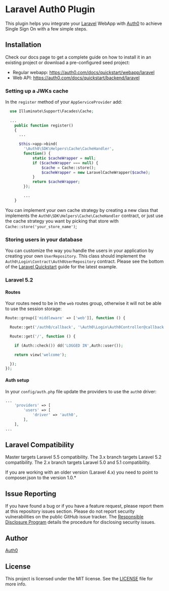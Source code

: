 # Laravel Auth0 Plugin

This plugin helps you integrate your [Laravel](https://laravel.com/) WebApp with [Auth0](https://auth0.com/) to achieve Single Sign On with a few simple steps.

## Installation

Check our docs page to get a complete guide on how to install it in an existing project or download a pre-configured seed project:

* Regular webapp: https://auth0.com/docs/quickstart/webapp/laravel
* Web API: https://auth0.com/docs/quickstart/backend/laravel

### Setting up a JWKs cache

In the `register` method of your `AppServiceProvider` add:

```php
  use Illuminate\Support\Facades\Cache;
  
  ...
    public function register()
    {
      ...

      $this->app->bind(
        '\Auth0\SDK\Helpers\Cache\CacheHandler',
        function() {
            static $cacheWrapper = null; 
            if ($cacheWrapper === null) {
                $cache = Cache::store();
                $cacheWrapper = new LaravelCacheWrapper($cache);
            }
            return $cacheWrapper;
        });

        ...
    }
```

You can implement your own cache strategy by creating a new class that implements the `Auth0\SDK\Helpers\Cache\CacheHandler` contract, or just use the cache strategy you want by picking that store with `Cache::store('your_store_name')`;

### Storing users in your database

You can customize the way you handle the users in your application by creating your own `UserRepository`. This class should implement the `Auth0\Login\Contract\Auth0UserRepository` contract. Please see the bottom of the [Laravel Quickstart](https://auth0.com/docs/quickstart/webapp/laravel) guide for the latest example. 

### Laravel 5.2

#### Routes
Your routes need to be in the `web` routes group, otherwise it will not be able to use the session storage:

```php
Route::group(['middleware' => ['web']], function () {

  Route::get('/auth0/callback', '\Auth0\Login\Auth0Controller@callback');

  Route::get('/', function () {

    if (Auth::check()) dd('LOGGED IN',Auth::user());

    return view('welcome');

  });
});
```

#### Auth setup

In your `config/auth.php` file update the providers to use the `auth0` driver:

```php
...
    'providers' => [
        'users' => [
            'driver' => 'auth0',
        ],
    ],
...
```

## Laravel Compatibility

Master targets Laravel 5.5 compatibility.
The 3.x branch targets Laravel 5.2 compatibility.
The 2.x branch targets Laravel 5.0 and 5.1 compatibility.

If you are working with an older version (Laravel 4.x) you need to point to composer.json to the version 1.0.*

## Issue Reporting

If you have found a bug or if you have a feature request, please report them at this repository issues section. Please do not report security vulnerabilities on the public GitHub issue tracker. The [Responsible Disclosure Program](https://auth0.com/whitehat) details the procedure for disclosing security issues.

## Author

[Auth0](https://auth0.com)

## License

This project is licensed under the MIT license. See the [LICENSE](LICENSE.txt) file for more info.
